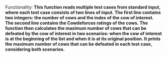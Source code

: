 Functionality: **This function reads multiple test cases from standard input, where each test case consists of two lines of input. The first line contains two integers: the number of cows and the index of the cow of interest. The second line contains the Cowdeforces ratings of the cows. The function then calculates the maximum number of cows that can be defeated by the cow of interest in two scenarios: when the cow of interest is at the beginning of the list and when it is at its original position. It prints the maximum number of cows that can be defeated in each test case, considering both scenarios.**